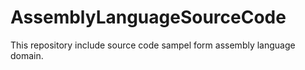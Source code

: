 # AssemblyLanguageSourceCode

This repository include source code sampel form assembly language domain.
